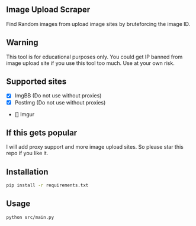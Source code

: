 ## Image Upload Scraper

Find Random images from upload image sites by bruteforcing the image ID.

## Warning

This tool is for educational purposes only. You could get IP banned from image upload site if you use this tool too much. Use at your own risk.

## Supported sites

- [x] ImgBB (Do not use without proxies)
- [x] PostImg (Do not use without proxies)
- [] Imgur

## If this gets popular

I will add proxy support and more image upload sites. So please star this repo if you like it.

## Installation

```bash
pip install -r requirements.txt
```

## Usage

```bash
python src/main.py
```
